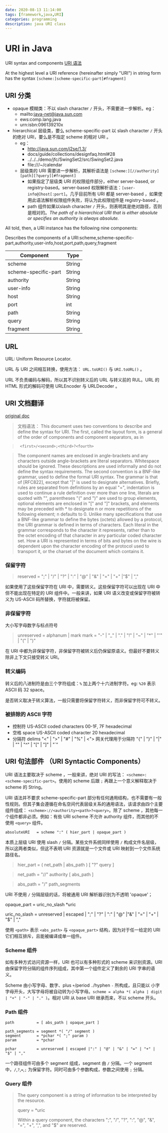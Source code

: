 ```yaml
---
date: 2020-08-13 11:14:00
tags: [framework,java,URI]
categories: programming
description: java URI class
---
```


# URI in Java

URI syntax and components [URI 语法](https://www.ietf.org/rfc/rfc2396.txt)

At the highest level a URI reference (hereinafter simply "URI") in string form has the syntax `[scheme:]scheme-specific-part[#fragment]`

## URI 分类

- opaque 模糊类：不以 slash character `/` 开头，不需要进一步解析。eg：
    - mailto:java-net@java.sun.com
    - ews:comp.lang.java
    - urn:isbn:096139210x
- hierarchical 层级类，要么 scheme-specific-part 以 slash character `/` 开头的绝对 URI，要么是不指定 scheme 的相对 URI 。
    - eg：
        - http://java.sun.com/j2se/1.3/
        - docs/guide/collections/designfaq.html#28
        - ../../../demo/jfc/SwingSet2/src/SwingSet2.java
        - file:///~/calendar
    - 层级类的 URI 需要进一步解析，其解析语法是 `[scheme:][//authority][path][?query][#fragment]`
        - 如果指定了层级类 URI 的权限组件部分，either server-based, or registry-based。server-based 权限解析语法：`[user-info@]host[:port]`。几乎目前所有 URI 都是 server-based ，如果使用此语法解析权限组件失败，将认为此权限组件是 registry-based 。
        - path 组件如果以slash character `/` 开头，则表明其是绝对路径，否则是相对的。*The path of a hierarchical URI that is either absolute or specifies an authority is always absolute.*

All told, then, a URI instance has the following nine components:

Describes the components of a URI:scheme,scheme-specific-part,authority,user-info,host,port,path,query,fragment

|Component|Type|
|--|--|
|scheme|String|
|scheme-specific-part|String|
|authority|String|
|user-info|String|
|host|String|
|port|int|
|path|String|
|query|String|
|fragment|String|

## URL

URL: Uniform Resource Locator.

URL 与 URI 之间相互转换，使用方法： `URL.toURI()` 与 `URI.toURL()` 。

URL 不负责编码与解码，所以其不识别转义后的 URL 与转义前的 RUL。URL 的 HTML 形式的解码可使用 URLEncoder 与 URLDecoder 。

## URI 文档翻译

[original doc](https://www.ietf.org/rfc/rfc2396.txt)

> 文档语法：
> This document uses two conventions to describe and define the syntax for URI.  The first, called the layout form, is a general of the order of components and component separators, as in

>      <first>/<second>;<third>?<fourth>

> The component names are enclosed in angle-brackets and any characters outside angle-brackets are literal separators.  Whitespace should be ignored.  These descriptions are used informally and do not define the syntax requirements.
> The second convention is a BNF-like grammar, used to define the formal URI syntax.  The grammar is that of [RFC822], except that "|" is used to designate alternatives.  Briefly, rules are separated from definitions by an equal "=", indentation is used to continue a rule definition over more than one line, literals are quoted with "", parentheses "(" and ")" are used to group elements, optional elements are enclosed in "[" and "]" brackets, and elements may be preceded with <n>* to designate n or more repetitions of the following element; n defaults to 0.
> Unlike many specifications that use a BNF-like grammar to define the bytes (octets) allowed by a protocol, the URI grammar is defined in terms of characters.  Each literal in the grammar corresponds to the character it represents, rather than to the octet encoding of that character in any particular coded character set.  How a URI is represented in terms of bits and bytes on the wire is dependent upon the character encoding of the protocol used to transport it, or the charset of the document which contains it.

### 保留字符

> reserved    = ";" | "/" | "?" | ":" | "@" | "&" | "=" | "+" |"$" | ","

如果使用了这些保留字符在 URI 中，需要转义。这些保留字符可以出现在 URI 中但不能出现在特定的 URI 组件中。一般来讲，如果 URI 语义改变或保留字符被转义为 US-ASCII 码所替换，字符就将被保留。

### 非保留字符

大小写字母数字与标点符号

> unreserved  = alphanum | mark
> mark        = "-" | "_" | "." | "!" | "~" | "*" | "'" | "(" | ")"

在 URI 中都为非保留字符，非保留字符被转义后仍保留原语义。但最好不要转义除非上下文只接受转义 URI。

### 转义编码

转义后的八进制符是由三个字符组成：`%` 加上两个十六进制字符。eg: `%20` 表示 ASCII 码 32 space。

是否转义取决于转义算法，一般只需要将保留字符转义，而非保留字符可不转义。

### 被排除的 ASCII 字符

- 控制符 US-ASCII coded characters 00-1F, 7F hexadecimal
- 空格 space US-ASCII coded character 20 hexadecimal
- 分隔符 delims "<" | ">" | "#" | "%" | <"> 网关代理用于分隔符 "{" | "}" | "|" | "\" | "^" | "[" | "]" | "`"

## URI 句法部件 （URI Syntactic Components）

URI 语法主要取决于 scheme ，一般来讲，绝对 URI 的写法： `<scheme>:<scheme-specific-part>`。使用的 scheme 后跟 `;` 再跟上一个意义解释取决于 scheme 的 String。

URI 语法并不要求 scheme-specific-part 部分有任何通用结构，也不需要有一般性规则。但其子集会遵循在命名空间代表层级关系的通用语法，该请求由四个主要组件组成： `<scheme>://<authority><path>?<query>`。除了 scheme ，其他每一个组件都非必须。例如：有些 URI scheme 不允许 authority 组件，而其他的不使用 `<query>` 组件。

`absoluteURI   = scheme ":" ( hier_part | opaque_part )`

本质上层级 URI 使用 slash `/` 分隔。某些文件系统同样使用 `/` 构成文件名层级，所以这两者类似，但这不表明 URI 资源就是一个文件或 URI 映射到一个文件系统路径名。

> hier_part     = ( net_path | abs_path ) [ "?" query ]

> net_path      = "//" authority [ abs_path ]

> abs_path      = "/"  path_segments

URI 不使用 `/` 分隔层级的话，将被通用 URI 解析器识别为不透明 'opaque'；

opaque_part   = uric_no_slash *uric

uric_no_slash = unreserved | escaped | ";" | "?" | ":" | "@" |"&" | "=" | "+" | "$" | ","

使用 `<path>` 表示 `<abs_path>` 与 `<opaque_part>` 结构，因为对于任一给定的 URI 它们相互排斥，且能被编译成单一组件。

### Scheme 组件

如有多种方式访问资源一样，URI 也可以有多种形式的 scheme 来识别资源。URI 由保留字符分隔的组件序列组成，其中第一个组件定义了剩余的 URI 字串的语义。

Scheme 由小写字母、数字、plus `+`/period `.`/hyphen `-` 所构成，且只能以 小字字母开头，大写字母将被自动转为小写字母。`scheme = alpha *( alpha | digit | "+" | "-" | "." )`。相对 URI 从 base URI 继承而来，不以 scheme 开头。

### Path 组件

```
path          = [ abs_path | opaque_part ]

path_segments = segment *( "/" segment )
segment       = *pchar *( ";" param )
param         = *pchar

pchar         = unreserved | escaped |":" | "@" | "&" | "=" | "+" | "$" | ","
```

一个路径组件可由多个 segment 组成，segment 由 `/` 分隔。一个 segment 中，`/`,`?`,`=`,`;` 为保留字符。同时可由多个参数构成，参数之间使用 `;` 分隔。

### Query 组件

>    The query component is a string of information to be interpreted by the resource.
> 
> query         = *uric
> 
> Within a query component, the characters ";", "/", "?", ":", "@", "&", "=", "+", ",", and "$" are reserved.
